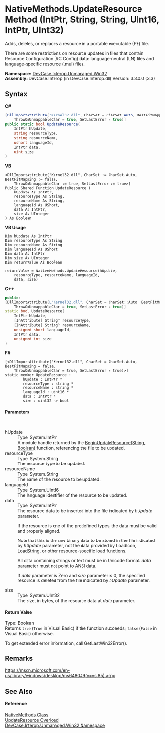 # NativeMethods.UpdateResource Method (IntPtr, String, String, UInt16, IntPtr, UInt32)
 

Adds, deletes, or replaces a resource in a portable executable (PE) file. 

 There are some restrictions on resource updates in files that contain Resource Configuration (RC Config) data: language-neutral (LN) files and language-specific resource (.mui) files.

**Namespace:**&nbsp;<a href="N_DevCase_Interop_Unmanaged_Win32">DevCase.Interop.Unmanaged.Win32</a><br />**Assembly:**&nbsp;DevCase.Interop (in DevCase.Interop.dll) Version: 3.3.0.0 (3.3)

## Syntax

**C#**<br />
``` C#
[DllImportAttribute("Kernel32.dll", CharSet = CharSet.Auto, BestFitMapping = false, 
	ThrowOnUnmappableChar = true, SetLastError = true)]
public static bool UpdateResource(
	IntPtr hUpdate,
	string resourceType,
	string resourceName,
	ushort languageId,
	IntPtr data,
	uint size
)
```

**VB**<br />
``` VB
<DllImportAttribute("Kernel32.dll", CharSet := CharSet.Auto, BestFitMapping := false, 
	ThrowOnUnmappableChar := true, SetLastError := true>]
Public Shared Function UpdateResource ( 
	hUpdate As IntPtr,
	resourceType As String,
	resourceName As String,
	languageId As UShort,
	data As IntPtr,
	size As UInteger
) As Boolean
```

**VB Usage**<br />
``` VB Usage
Dim hUpdate As IntPtr
Dim resourceType As String
Dim resourceName As String
Dim languageId As UShort
Dim data As IntPtr
Dim size As UInteger
Dim returnValue As Boolean

returnValue = NativeMethods.UpdateResource(hUpdate, 
	resourceType, resourceName, languageId, 
	data, size)
```

**C++**<br />
``` C++
public:
[DllImportAttribute(L"Kernel32.dll", CharSet = CharSet::Auto, BestFitMapping = false, 
	ThrowOnUnmappableChar = true, SetLastError = true)]
static bool UpdateResource(
	IntPtr hUpdate, 
	[InAttribute] String^ resourceType, 
	[InAttribute] String^ resourceName, 
	unsigned short languageId, 
	IntPtr data, 
	unsigned int size
)
```

**F#**<br />
``` F#
[<DllImportAttribute("Kernel32.dll", CharSet = CharSet.Auto, BestFitMapping = false, 
	ThrowOnUnmappableChar = true, SetLastError = true)>]
static member UpdateResource : 
        hUpdate : IntPtr * 
        resourceType : string * 
        resourceName : string * 
        languageId : uint16 * 
        data : IntPtr * 
        size : uint32 -> bool 

```


#### Parameters
&nbsp;<dl><dt>hUpdate</dt><dd>Type: System.IntPtr<br />A module handle returned by the <a href="M_DevCase_Interop_Unmanaged_Win32_NativeMethods_BeginUpdateResource">BeginUpdateResource(String, Boolean)</a> function, referencing the file to be updated.</dd><dt>resourceType</dt><dd>Type: System.String<br />The resource type to be updated.</dd><dt>resourceName</dt><dd>Type: System.String<br />The name of the resource to be updated.</dd><dt>languageId</dt><dd>Type: System.UInt16<br />The language identifier of the resource to be updated.</dd><dt>data</dt><dd>Type: System.IntPtr<br />The resource data to be inserted into the file indicated by *hUpdate* parameter. 

 If the resource is one of the predefined types, the data must be valid and properly aligned. 

 Note that this is the raw binary data to be stored in the file indicated by *hUpdate* parameter, not the data provided by LoadIcon, LoadString, or other resource-specific load functions. 

 All data containing strings or text must be in Unicode format. *data* parameter must not point to ANSI data. 

 If *data* parameter is Zero and *size* parameter is 0, the specified resource is deleted from the file indicated by *hUpdate* parameter.</dd><dt>size</dt><dd>Type: System.UInt32<br />The size, in bytes, of the resource data at *data* parameter.</dd></dl>

#### Return Value
Type: Boolean<br />Returns `true` (`True` in Visual Basic) if the function succeeds; `false` (`False` in Visual Basic) otherwise. 

 To get extended error information, call GetLastWin32Error().

## Remarks
<a href="https://msdn.microsoft.com/en-us/library/windows/desktop/ms648049(v=vs.85).aspx" target="_blank">https://msdn.microsoft.com/en-us/library/windows/desktop/ms648049(v=vs.85).aspx</a>

## See Also


#### Reference
<a href="T_DevCase_Interop_Unmanaged_Win32_NativeMethods">NativeMethods Class</a><br /><a href="Overload_DevCase_Interop_Unmanaged_Win32_NativeMethods_UpdateResource">UpdateResource Overload</a><br /><a href="N_DevCase_Interop_Unmanaged_Win32">DevCase.Interop.Unmanaged.Win32 Namespace</a><br />